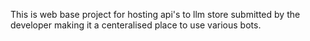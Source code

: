 This is web base project for hosting api's to llm store submitted by the developer making it a centeralised place to use various bots.